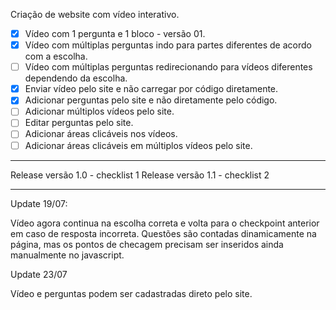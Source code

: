 Criação de website com vídeo interativo.

- [x] Vídeo com 1 pergunta e 1 bloco - versão 01.
- [x] Vídeo com múltiplas perguntas indo para partes diferentes de acordo com a escolha.
- [ ] Vídeo com múltiplas perguntas redirecionando para vídeos diferentes dependendo da escolha.
- [X] Enviar vídeo pelo site e não carregar por código diretamente.
- [X] Adicionar perguntas pelo site e não diretamente pelo código.
- [ ] Adicionar múltiplos vídeos pelo site.
- [ ] Editar perguntas pelo site.
- [ ] Adicionar áreas clicáveis nos vídeos.
- [ ] Adicionar áreas clicáveis em múltiplos vídeos pelo site.
_____________________________________________________________________

Release versão 1.0 - checklist 1
Release versão 1.1 - checklist 2
______________________________________________________________________

Update 19/07:

Vídeo agora continua na escolha correta e volta para o checkpoint anterior em caso de resposta incorreta.
Questões são contadas dinamicamente na página, mas os pontos de checagem precisam ser inseridos ainda manualmente no javascript.

Update 23/07

Vídeo e perguntas podem ser cadastradas direto pelo site.